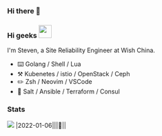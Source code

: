 ### Hi there 👋


### Hi geeks <img src="https://raw.githubusercontent.com/xpeng-wish/xpeng-wish/main/wave.gif" width="30px">
I'm Steven, a Site Reliability Engineer at Wish China.
-   :keyboard:  Golang / Shell / Lua
-   :hammer_and_pick:  Kubenetes / istio / OpenStack / Ceph 
-   :pencil2:  Zsh / Neovim / VSCode
-   :bow_and_arrow:  Salt / Ansible / Terraform / Consul

### Stats

![](https://github-profile-summary-cards.vercel.app/api/cards/profile-details?username=xpeng-wish&theme=vue)
|2022-01-06|||:dog:||
